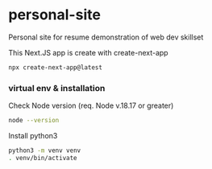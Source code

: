# personal-site
Personal site for resume demonstration of web dev skillset

This Next.JS app is create with create-next-app 

```sh
npx create-next-app@latest
```

### virtual env & installation

Check Node version (req. Node v.18.17 or greater)

```sh
node --version
```

Install python3

```sh 
python3 -m venv venv
. venv/bin/activate
```

